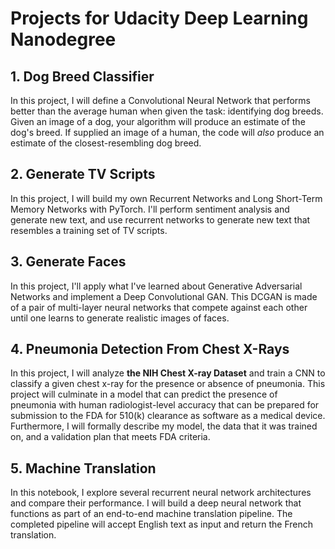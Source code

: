 # Projects for Udacity Deep Learning Nanodegree 

## 1. Dog Breed Classifier
In this project, I will define a Convolutional Neural Network that performs better than the average human when given the task: identifying dog breeds. Given an image of a dog, your algorithm will produce an estimate of the dog's breed. If supplied an image of a human, the code will *also* produce an estimate of the closest-resembling dog breed.

## 2. Generate TV Scripts
In this project, I will build my own Recurrent Networks and Long Short-Term Memory Networks with PyTorch. I'll perform sentiment analysis and generate new text, and use recurrent networks to generate new text that resembles a training set of TV scripts.

## 3. Generate Faces
In this project, I'll apply what I've learned about Generative Adversarial Networks and implement a Deep Convolutional GAN. This DCGAN is made of a pair of multi-layer neural networks that compete against each other until one learns to generate realistic images of faces.

## 4. Pneumonia Detection From Chest X-Rays
In this project, I will analyze __the NIH Chest X-ray Dataset__ and train a CNN to classify a given chest x-ray for the presence or absence of pneumonia. This project will culminate in a model that can predict the presence of pneumonia with human radiologist-level accuracy that can be prepared for submission to the FDA for 510(k) clearance as software as a medical device. Furthermore, I will formally describe my model, the data that it was trained on, and a validation plan that meets FDA criteria.

## 5. Machine Translation
In this notebook, I explore several recurrent neural network architectures and compare their performance. I will build a deep neural network that functions as part of an end-to-end machine translation pipeline. The completed pipeline will accept English text as input and return the French translation.



